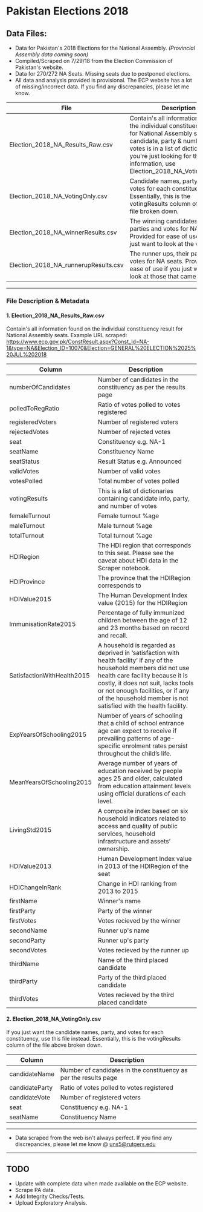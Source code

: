 # Pakistan Elections 2018


## Data Files:

- Data for Pakistan's 2018 Elections for the National Assembly. *(Provincial Assembly data coming soon)*  
- Compiled/Scraped on 7/29/18 from the Election Commission of Pakistan's website. 
- Data for 270/272 NA Seats. Missing seats due to postponed elections.
- All data and analysis provided is provisional. The ECP website has a lot of missing/incorrect data. If you find any discrepancies, please let me know. 

| File | Description |
|--------|-------------|
| Election_2018_NA_Results_Raw.csv | Contain's all information found on the individual constituency result for National Assembly seats. The candidate, party & number of votes is in a list of dictionaries. If you're just looking for that information, use Election_2018_NA_VotingOnly.csv  |
| Election_2018_NA_VotingOnly.csv |  Candidate names, party, and votes for each constituency. Essentially, this is the votingResults column of the raw file broken down. |
| Election_2018_NA_winnerResults.csv | The winning candidates, their parties and votes for NA seats. Provided for ease of use if you just want to look at the winners |
| Election_2018_NA_runnerupResults.csv | The runner ups, their parties and votes for NA seats. Provided for ease of use if you just want to look at those that came second |

***

### File Description & Metadata

#### 1. Election_2018_NA_Results_Raw.csv
Contain's all information found on the individual constituency result for National Assembly seats.
Example URL scraped: https://www.ecp.gov.pk/ConstResult.aspx?Const_Id=NA-1&type=NA&Election_ID=10070&Election=GENERAL%20ELECTION%2025%20JUL%202018


| Column | Description |
|--------|-------------|
| numberOfCandidates | Number of candidates in the constituency as per the results page |
| polledToRegRatio | Ratio of votes polled to votes registered |
| registeredVoters | Number of registered voters |
| rejectedVotes | Number of rejected votes | 
| seat | Constituency e.g. NA-1 |
| seatName | Constituency Name |
| seatStatus | Result Status e.g. Announced |
| validVotes | Number of valid votes |
| votesPolled | Total number of votes polled |
| votingResults | This is a list of dictionaries containing candidate info, party, and number of votes |
| femaleTurnout | Female turnout %age |
| maleTurnout | Male turnout %age |
| totalTurnout | Total turnout %age |
| HDIRegion | The HDI region that corresponds to this seat. Please see the caveat about HDI data in the Scraper notebook. |
| HDIProvince | The province that the HDIRegion corresponds to |
| HDIValue2015 | The Human Development Index value (2015) for the HDIRegion |
| ImmunisationRate2015 | Percentage of fully immunized children between the age of 12 and 23 months based on record and recall. |
| SatisfactionWithHealth2015 | A household is regarded as deprived in ‘satisfaction with health facility’ if any of the household members did not use health care facility because it is costly, it does not suit, lacks tools or not enough facilities, or if any of the household member is not satisfied with the health facility. |
| ExpYearsOfSchooling2015 | Number of years of schooling that a child of school entrance age can expect to receive if prevailing patterns of age-specific enrolment rates persist throughout the child’s life. |
| MeanYearsOfSchooling2015 | Average number of years of education received by people ages 25 and older, calculated from education attainment levels using official durations of each level. | 
| LivingStd2015 | A composite index based on six household indicators related to access and quality of public services, household infrastructure and assets’ ownership. |
| HDIValue2013 | Human Development Index value in 2013 of the HDIRegion of the seat |
| HDIChangeInRank | Change in HDI ranking from 2013 to 2015 |
| firstName | Winner's name |
| firstParty | Party of the winner |
| firstVotes | Votes recieved by the winner |
| secondName | Runner up's name |
| secondParty | Runner up's party |
| secondVotes | Votes recieved by the runner up |
| thirdName | Name of the third placed candidate |
| thirdParty | Party of the third placed candidate |
| thirdVotes | Votes recieved by the third placed candidate |

#### 2. Election_2018_NA_VotingOnly.csv
If you just want the candidate names, party, and votes for each constituency, use this file instead.
Essentially, this is the votingResults column of the file above broken down.

| Column | Description |
|--------|-------------|
| candidateName | Number of candidates in the constituency as per the results page |
| candidateParty | Ratio of votes polled to votes registered |
| candidateVote | Number of registered voters |
| seat | Constituency e.g. NA-1 |
| seatName | Constituency Name |


***

- Data scraped from the web isn't always perfect. If you find any discrepancies, please let me know @ uns5@rutgers.edu

***

## TODO
- Update with complete data when made available on the ECP website.
- Scrape PA data.
- Add Integrity Checks/Tests.
- Upload Exploratory Analysis.

